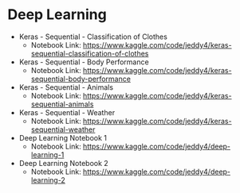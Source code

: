 # Deep Learning

- Keras - Sequential - Classification of Clothes
	- Notebook Link: https://www.kaggle.com/code/jeddy4/keras-sequential-classification-of-clothes
- Keras - Sequential - Body Performance
	- Notebook Link: https://www.kaggle.com/code/jeddy4/keras-sequential-body-performance
- Keras - Sequential - Animals
	- Notebook Link: https://www.kaggle.com/code/jeddy4/keras-sequential-animals
- Keras - Sequential - Weather
	- Notebook Link: https://www.kaggle.com/code/jeddy4/keras-sequential-weather
- Deep Learning Notebook 1
	- Notebook Link: https://www.kaggle.com/code/jeddy4/deep-learning-1
- Deep Learning Notebook 2
	- Notebook Link: https://www.kaggle.com/code/jeddy4/deep-learning-2